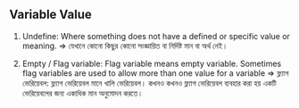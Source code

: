 ## Variable Value

1. Undefine: Where something does not have a defined or specific value or meaning. => যেখানে কোনো কিছুর কোনো সংজ্ঞায়িত বা নির্দিষ্ট মান বা অর্থ নেই।

2. Empty / Flag variable: Flag variable means empty variable. Sometimes flag variables are used to allow more than one value for a variable => ফ্ল্যাগ ভেরিয়েবল: ফ্ল্যাগ ভেরিয়েবল মানে খালি ভেরিয়েবল। কখনও কখনও ফ্ল্যাগ ভেরিয়েবল ব্যবহার করা হয় একটি ভেরিয়েবলের জন্য একাধিক মান অনুমোদন করতে।
